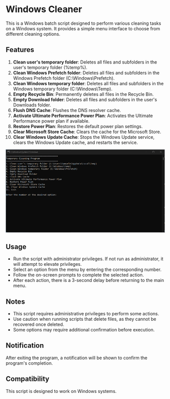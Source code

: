 # Windows Cleaner
This is a Windows batch script designed to perform various cleaning tasks on a Windows system. It provides a simple menu interface to choose from different cleaning options.

## Features

1. **Clean user's temporary folder**: Deletes all files and subfolders in the user's temporary folder (%temp%).
2. **Clean Windows Prefetch folder**: Deletes all files and subfolders in the Windows Prefetch folder (C:\Windows\Prefetch).
3. **Clean Windows temporary folder**: Deletes all files and subfolders in the Windows temporary folder (C:\Windows\Temp).
4. **Empty Recycle Bin**: Permanently deletes all files in the Recycle Bin.
5. **Empty Download folder**: Deletes all files and subfolders in the user's Downloads folder.
6. **Flush DNS Cache**: Flushes the DNS resolver cache.
7. **Activate Ultimate Performance Power Plan**: Activates the Ultimate Performance power plan if available.
8. **Restore Power Plan**: Restores the default power plan settings.
9. **Clear Microsoft Store Cache**: Clears the cache for the Microsoft Store.
10. **Clear Windows Update Cache**: Stops the Windows Update service, clears the Windows Update cache, and restarts the service.

![Windows Cleaner](https://github.com/samueleruggeri/Windows-Cleaner/blob/main/windows_cleaner.png)

## Usage

- Run the script with administrator privileges. If not run as administrator, it will attempt to elevate privileges.
- Select an option from the menu by entering the corresponding number.
- Follow the on-screen prompts to complete the selected action.
- After each action, there is a 3-second delay before returning to the main menu.

## Notes

- This script requires administrative privileges to perform some actions.
- Use caution when running scripts that delete files, as they cannot be recovered once deleted.
- Some options may require additional confirmation before execution.

## Notification

After exiting the program, a notification will be shown to confirm the program's completion.

## Compatibility

This script is designed to work on Windows systems.
